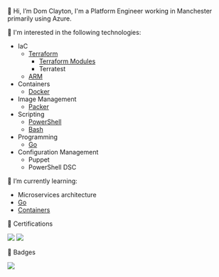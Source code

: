 👋 Hi, I’m Dom Clayton, I'm a Platform Engineer working in Manchester primarily using Azure. 


👀 I'm interested in the following technologies:
- IaC
  - [Terraform](https://github.com/heathen1878/Terraform)
    - [Terraform Modules](https://registry.terraform.io/namespaces/heathen1878)
    - Terratest
  - [ARM](https://github.com/heathen1878/ARM-QuickStarts)
- Containers
  - [Docker](https://github.com/heathen1878/Docker)
- Image Management
  - [Packer](https://github.com/heathen1878/Packer)
- Scripting
  - [PowerShell](https://github.com/heathen1878/PowerShellModules)
  - [Bash](https://github.com/heathen1878/bash)
- Programming
  - [Go](https://github.com/heathen1878/go)
- Configuration Management
  - Puppet
  - PowerShell DSC
  
🌱 I’m currently learning:
- Microservices architecture
- [Go](https://github.com/heathen1878/go)
- [Containers](https://github.com/heathen1878/Docker)

📜 Certifications

[![](https://stdevt4z3f7au4f3xe.blob.core.windows.net/images/microsoft-certified-azure-administrator-associate.2.png)](https://www.credly.com/badges/d3b07310-e8d4-4bd3-8ce3-6a125d0e28fd/public_url)
[![](https://stdevt4z3f7au4f3xe.blob.core.windows.net/images/microsoft-certified-azure-data-fundamentals.png)](https://www.credly.com/badges/f403a872-fa36-4de5-98c2-332399cd5ca3/public_url)

📜 Badges

[![](https://stdevt4z3f7au4f3xe.blob.core.windows.net/images/openhack-devops.png)](https://www.credly.com/badges/4fc1e291-b7c3-445f-b40d-e73777c33e17/public_url)

